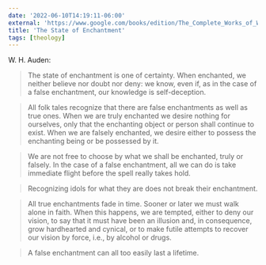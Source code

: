 ```yaml
---
date: '2022-06-10T14:19:11-06:00'
external: 'https://www.google.com/books/edition/The_Complete_Works_of_W_H_Auden_1969_197/-Oo9DwAAQBAJ?hl=en&gbpv=0'
title: 'The State of Enchantment'
tags: [theology]
---
```


W. H. Auden: 

> The state of enchantment is one of certainty. When enchanted, we neither believe nor doubt nor deny: we know, even if, as in the case of a false enchantment, our knowledge is self-deception.

> All folk tales recognize that there are false enchantments as well as true ones. When we are truly enchanted we desire nothing for ourselves, only that the enchanting object or person shall continue to exist. When we are falsely enchanted, we desire either to possess the enchanting being or be possessed by it.

> We are not free to choose by what we shall be enchanted, truly or falsely. In the case of a false enchantment, all we can do is take immediate flight before the spell really takes hold.

> Recognizing idols for what they are does not break their enchantment.

> All true enchantments fade in time. Sooner or later we must walk alone in faith. When this happens, we are tempted, either to deny our vision, to say that it must have been an illusion and, in consequence, grow hardhearted and cynical, or to make futile attempts to recover our vision by force, i.e., by alcohol or drugs.

> A false enchantment can all too easily last a lifetime.